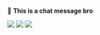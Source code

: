 🤙 **This is a chat message bro**


<img src="https://i.ytimg.com/vi/UCEPgNM4RgY/hqdefault.jpg"/> <img src="https://i.ytimg.com/vi/BBhbOOj6c64/maxresdefault.jpg"/> <img src="https://i.ytimg.com/vi/DtiloqsVyNk/sddefault.jpg"/> <img scr=""/>
